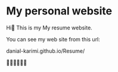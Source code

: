 # My personal website
Hi👋
This is my My resume website.

You can see my web site from this url:

danial-karimi.github.io/Resume/

🧑‍💻🧑‍💻🧑‍💻

